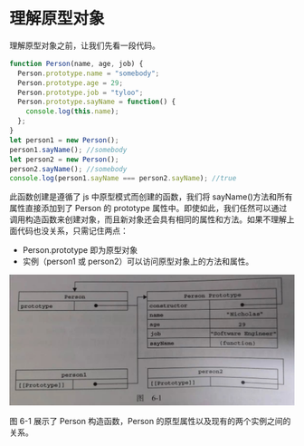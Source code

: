 # 理解原型对象

理解原型对象之前，让我们先看一段代码。

```js
function Person(name, age, job) {
  Person.prototype.name = "somebody";
  Person.prototype.age = 29;
  Person.prototype.job = "tyloo";
  Person.prototype.sayName = function() {
    console.log(this.name);
  };
}
let person1 = new Person();
person1.sayName(); //somebody
let person2 = new Person();
person2.sayName(); //somebody
console.log(person1.sayName === person2.sayName); //true
```

此函数创建是遵循了 js 中原型模式而创建的函数，我们将 sayName()方法和所有属性直接添加到了 Person 的 prototype 属性中。即使如此，我们任然可以通过调用构造函数来创建对象，而且新对象还会具有相同的属性和方法。如果不理解上面代码也没关系，只需记住两点：

- Person.prototype 即为原型对象
- 实例（person1 或 person2）可以访问原型对象上的方法和属性。

![RUNOOB 图标](../assets/1.jpg)

图 6-1 展示了 Person 构造函数，Person 的原型属性以及现有的两个实例之间的关系。
